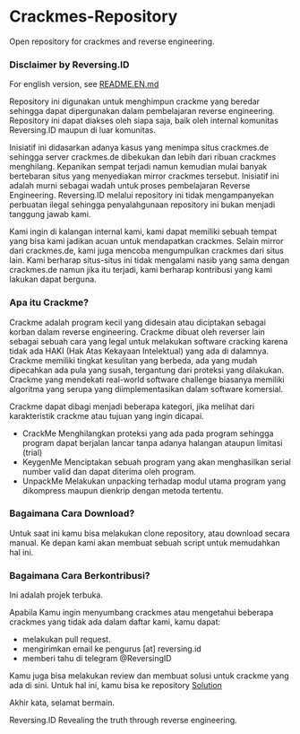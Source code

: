 # Crackmes-Repository

Open repository for crackmes and reverse engineering.

### Disclaimer by Reversing.ID

For english version, see [README.EN.md](README.EN.md)

Repository ini digunakan untuk menghimpun crackme yang beredar sehingga dapat dipergunakan dalam pembelajaran reverse engineering. Repository ini dapat diakses oleh siapa saja, baik oleh internal komunitas Reversing.ID maupun di luar komunitas.

Inisiatif ini didasarkan adanya kasus yang menimpa situs crackmes.de sehingga server crackmes.de dibekukan dan lebih dari ribuan crackmes menghilang. Kepanikan sempat terjadi namun kemudian mulai banyak bertebaran situs yang menyediakan mirror crackmes tersebut. Inisiatif ini adalah murni sebagai wadah untuk proses pembelajaran Reverse Engineering. Reversing.ID melalui repository ini tidak mengampanyekan perbuatan ilegal sehingga penyalahgunaan repository ini bukan menjadi tanggung jawab kami.

Kami ingin di kalangan internal kami, kami dapat memiliki sebuah tempat yang bisa kami jadikan acuan untuk mendapatkan crackmes. Selain mirror dari crackmes.de, kami juga mencoba mengumpulkan crackmes dari situs lain. Kami berharap situs-situs ini tidak mengalami nasib yang sama dengan crackmes.de namun jika itu terjadi, kami berharap kontribusi yang kami lakukan dapat berguna.

### Apa itu Crackme?

Crackme adalah program kecil yang didesain atau diciptakan sebagai korban dalam reverse engineering. Crackme dibuat oleh reverser lain sebagai sebuah cara yang legal untuk melakukan software cracking karena tidak ada HAKI (Hak Atas Kekayaan Intelektual) yang ada di dalamnya. Crackme memiliki tingkat kesulitan yang berbeda, ada yang mudah dipecahkan ada pula yang susah, tergantung dari proteksi yang dilakukan. Crackme yang mendekati real-world software challenge biasanya memiliki algoritma yang serupa yang diimplementasikan dalam software komersial.

Crackme dapat dibagi menjadi beberapa kategori, jika melihat dari karakteristik crackme atau tujuan yang ingin dicapai.
- CrackMe
  Menghilangkan proteksi yang ada pada program sehingga program dapat berjalan lancar tanpa adanya halangan ataupun limitasi (trial)
- KeygenMe
  Menciptakan sebuah program yang akan menghasilkan serial number valid dan dapat diterima oleh program.
- UnpackMe
  Melakukan unpacking terhadap modul utama program yang dikompress maupun dienkrip dengan metoda tertentu.

### Bagaimana Cara Download?

Untuk saat ini kamu bisa melakukan clone repository, atau download secara manual. Ke depan kami akan membuat sebuah script untuk memudahkan hal ini.

### Bagaimana Cara Berkontribusi?

Ini adalah projek terbuka.

Apabila Kamu ingin menyumbang crackmes atau mengetahui beberapa crackmes yang tidak ada dalam daftar kami, kamu dapat:

- melakukan pull request.
- mengirimkan email ke pengurus [at] reversing.id 
- memberi tahu di telegram @ReversingID

Kamu juga bisa melakukan review dan membuat solusi untuk crackme yang ada di sini. Untuk hal ini, kamu bisa ke repository [Solution](https://github.com/ReversingID/Crackmes-Solution)


Akhir kata, selamat bermain.


Reversing.ID 
Revealing the truth through reverse engineering.
